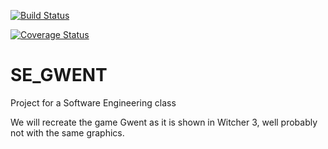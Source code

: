 [![Build Status](https://travis-ci.com/StefanGrad/Gwent-SE.svg?branch=workingVer)](https://travis-ci.com/StefanGrad/Gwent-SE)

[![Coverage Status](https://coveralls.io/repos/github/StefanGrad/Gwent-SE/badge.svg?branch=WorkingVer)](https://coveralls.io/github/StefanGrad/Gwent-SE?branch=WorkingVer)

# SE_GWENT
Project for a Software Engineering class

We will recreate the game Gwent as it is shown in Witcher 3, well probably not with the same graphics.
